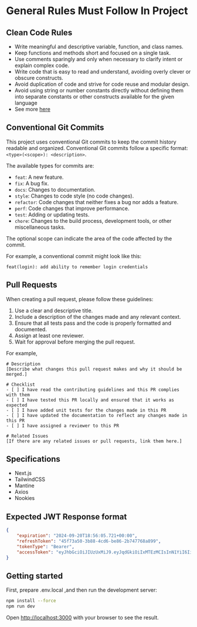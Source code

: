 # General Rules Must Follow In Project

## Clean Code Rules

-   Write meaningful and descriptive variable, function, and class names.
-   Keep functions and methods short and focused on a single task.
-   Use comments sparingly and only when necessary to clarify intent or explain complex code.
-   Write code that is easy to read and understand, avoiding overly clever or obscure constructs.
-   Avoid duplication of code and strive for code reuse and modular design.
-   Avoid using string or number constants directly without defining them into separate constants or other constructs available for the given language
-   See more [here](./CLEANCODE.md)

## Conventional Git Commits

This project uses conventional Git commits to keep the commit history readable and organized. Conventional Git commits follow a specific format: `<type>(<scope>): <description>`.

The available types for commits are:

-   `feat`: A new feature.
-   `fix`: A bug fix.
-   `docs`: Changes to documentation.
-   `style`: Changes to code style (no code changes).
-   `refactor`: Code changes that neither fixes a bug nor adds a feature.
-   `perf`: Code changes that improve performance.
-   `test`: Adding or updating tests.
-   `chore`: Changes to the build process, development tools, or other miscellaneous tasks.

The optional scope can indicate the area of the code affected by the commit.

For example, a conventional commit might look like this:

`feat(login): add ability to remember login credentials`

## Pull Requests

When creating a pull request, please follow these guidelines:

1. Use a clear and descriptive title.
2. Include a description of the changes made and any relevant context.
3. Ensure that all tests pass and the code is properly formatted and documented.
4. Assign at least one reviewer.
5. Wait for approval before merging the pull request.

For example,

```
# Description
[Describe what changes this pull request makes and why it should be merged.]

# Checklist
- [ ] I have read the contributing guidelines and this PR complies with them
- [ ] I have tested this PR locally and ensured that it works as expected
- [ ] I have added unit tests for the changes made in this PR
- [ ] I have updated the documentation to reflect any changes made in this PR
- [ ] I have assigned a reviewer to this PR

# Related Issues
[If there are any related issues or pull requests, link them here.]
```

## Specifications

-   Next.js
-   TailwindCSS
-   Mantine
-   Axios
-   Nookies

## Expected JWT Response format

```json
{
    "expiration": "2024-09-20T18:56:05.721+00:00",
    "refreshToken": "45f73a50-3b88-4cd6-be86-2b747768a899",
    "tokenType": "Bearer",
    "accessToken": "eyJhbGciOiJIUzUxMiJ9.eyJqdGkiOiIxMTEzMCIsInN1YiI6IiAgICIsInJvbGVzIjoiUk9MRV9BVVRIT1IiLCJpYXQiOjE3MjY3NzIxNjUsImV4cCI6MTcyNjg1ODU2NX0.a96zJrCY1bJrfV6EvmQbfZVgt0Dmh6D7tCeuRICWG2OG8hi0PysqjSpT59JBnD4E7mgNH2P4aKuBN50pSyLNaw"
}
```

## Getting started

First, prepare .env.local ,and then run the development server:

```bash
npm install --force
npm run dev
```

Open [http://localhost:3000](http://localhost:3000) with your browser to see the result.
